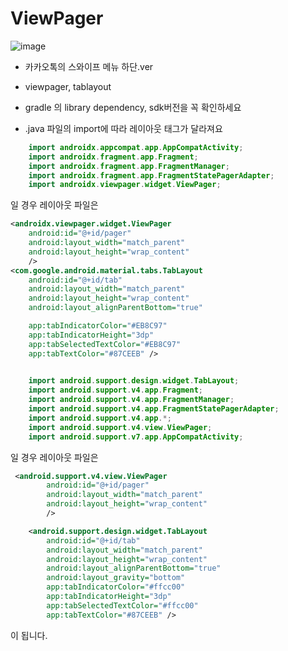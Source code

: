 # ViewPager
![image](https://user-images.githubusercontent.com/33975923/77199017-78a3fc00-6b2b-11ea-80ba-2fb7fc2f68de.gif)
* 카카오톡의 스와이프 메뉴 하단.ver
* viewpager, tablayout
* gradle 의 library dependency, sdk버전을 꼭 확인하세요

* .java 파일의 import에 따라 레이아웃 태그가 달라져요
```java
    import androidx.appcompat.app.AppCompatActivity;
    import androidx.fragment.app.Fragment;
    import androidx.fragment.app.FragmentManager;
    import androidx.fragment.app.FragmentStatePagerAdapter;
    import androidx.viewpager.widget.ViewPager;
```
일 경우 레이아웃 파일은
```xml
<androidx.viewpager.widget.ViewPager
    android:id="@+id/pager"
    android:layout_width="match_parent"
    android:layout_height="wrap_content"
    />
<com.google.android.material.tabs.TabLayout
    android:id="@+id/tab"
    android:layout_width="match_parent"
    android:layout_height="wrap_content"
    android:layout_alignParentBottom="true"

    app:tabIndicatorColor="#EB8C97"
    app:tabIndicatorHeight="3dp"
    app:tabSelectedTextColor="#EB8C97"
    app:tabTextColor="#87CEEB" />
    
```

```java
    import android.support.design.widget.TabLayout;
    import android.support.v4.app.Fragment;
    import android.support.v4.app.FragmentManager;
    import android.support.v4.app.FragmentStatePagerAdapter;
    import android.support.v4.app.*;
    import android.support.v4.view.ViewPager;
    import android.support.v7.app.AppCompatActivity;
```
일 경우 레이아웃 파일은

```xml
 <android.support.v4.view.ViewPager
        android:id="@+id/pager"
        android:layout_width="match_parent"
        android:layout_height="wrap_content"
        />

    <android.support.design.widget.TabLayout
        android:id="@+id/tab"
        android:layout_width="match_parent"
        android:layout_height="wrap_content"
        android:layout_alignParentBottom="true"
        android:layout_gravity="bottom"
        app:tabIndicatorColor="#ffcc00"
        app:tabIndicatorHeight="3dp"
        app:tabSelectedTextColor="#ffcc00"
        app:tabTextColor="#87CEEB" />
```
이 됩니다.


